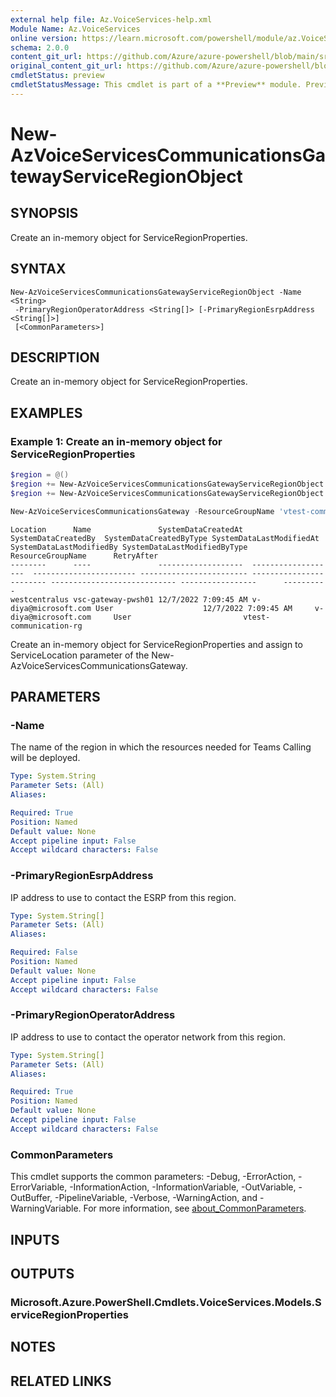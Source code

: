```yaml
---
external help file: Az.VoiceServices-help.xml
Module Name: Az.VoiceServices
online version: https://learn.microsoft.com/powershell/module/az.VoiceServices/new-AzVoiceServicesCommunicationsGatewayServiceRegionObject
schema: 2.0.0
content_git_url: https://github.com/Azure/azure-powershell/blob/main/src/VoiceServices/VoiceServices/help/New-AzVoiceServicesCommunicationsGatewayServiceRegionObject.md
original_content_git_url: https://github.com/Azure/azure-powershell/blob/main/src/VoiceServices/VoiceServices/help/New-AzVoiceServicesCommunicationsGatewayServiceRegionObject.md
cmdletStatus: preview
cmdletStatusMessage: This cmdlet is part of a **Preview** module. Preview versions aren't recommended for use in production environments. For more information, see https://aka.ms/azps-refstatus.
---
```


# New-AzVoiceServicesCommunicationsGatewayServiceRegionObject

## SYNOPSIS
Create an in-memory object for ServiceRegionProperties.

## SYNTAX

```
New-AzVoiceServicesCommunicationsGatewayServiceRegionObject -Name <String>
 -PrimaryRegionOperatorAddress <String[]> [-PrimaryRegionEsrpAddress <String[]>]
 [<CommonParameters>]
```

## DESCRIPTION
Create an in-memory object for ServiceRegionProperties.

## EXAMPLES

### Example 1: Create an in-memory object for ServiceRegionProperties
```powershell
$region = @()
$region += New-AzVoiceServicesCommunicationsGatewayServiceRegionObject -Name useast -PrimaryRegionOperatorAddress '198.51.100.1'
$region += New-AzVoiceServicesCommunicationsGatewayServiceRegionObject -Name useast2 -PrimaryRegionOperatorAddress '198.51.100.2'

New-AzVoiceServicesCommunicationsGateway -ResourceGroupName 'vtest-communication-rg' -Name vsc-gateway-pwsh01 -Location 'westcentralus' -Codec 'PCMA' -E911Type 'Standard' -Platform 'OperatorConnect' -ServiceLocation $region
```

```output
Location      Name               SystemDataCreatedAt  SystemDataCreatedBy  SystemDataCreatedByType SystemDataLastModifiedAt SystemDataLastModifiedBy SystemDataLastModifiedByType ResourceGroupName      RetryAfter
--------      ----               -------------------  -------------------  ----------------------- ------------------------ ------------------------ ---------------------------- -----------------      ----------
westcentralus vsc-gateway-pwsh01 12/7/2022 7:09:45 AM v-diya@microsoft.com User                    12/7/2022 7:09:45 AM     v-diya@microsoft.com     User                         vtest-communication-rg
```

Create an in-memory object for ServiceRegionProperties and assign to ServiceLocation parameter of the New-AzVoiceServicesCommunicationsGateway.

## PARAMETERS

### -Name
The name of the region in which the resources needed for Teams Calling will be deployed.

```yaml
Type: System.String
Parameter Sets: (All)
Aliases:

Required: True
Position: Named
Default value: None
Accept pipeline input: False
Accept wildcard characters: False
```

### -PrimaryRegionEsrpAddress
IP address to use to contact the ESRP from this region.

```yaml
Type: System.String[]
Parameter Sets: (All)
Aliases:

Required: False
Position: Named
Default value: None
Accept pipeline input: False
Accept wildcard characters: False
```

### -PrimaryRegionOperatorAddress
IP address to use to contact the operator network from this region.

```yaml
Type: System.String[]
Parameter Sets: (All)
Aliases:

Required: True
Position: Named
Default value: None
Accept pipeline input: False
Accept wildcard characters: False
```

### CommonParameters
This cmdlet supports the common parameters: -Debug, -ErrorAction, -ErrorVariable, -InformationAction, -InformationVariable, -OutVariable, -OutBuffer, -PipelineVariable, -Verbose, -WarningAction, and -WarningVariable. For more information, see [about_CommonParameters](http://go.microsoft.com/fwlink/?LinkID=113216).

## INPUTS

## OUTPUTS

### Microsoft.Azure.PowerShell.Cmdlets.VoiceServices.Models.ServiceRegionProperties

## NOTES

## RELATED LINKS

